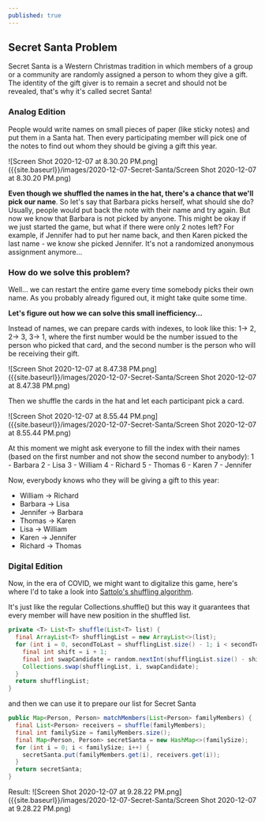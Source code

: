 ```yaml
---
published: true
---
```

## Secret Santa Problem

Secret Santa is a Western Christmas tradition in which members of a group or a community are randomly assigned a person to whom they give a gift. The identity of the gift giver is to remain a secret and should not be revealed, that's why it's called secret Santa!

### Analog Edition

People would write names on small pieces of paper (like sticky notes) and put them in a Santa hat. 
Then every participating member will pick one of the notes to find out whom they should be giving a gift  this year.

![Screen Shot 2020-12-07 at 8.30.20 PM.png]({{site.baseurl}}/images/2020-12-07-Secret-Santa/Screen Shot 2020-12-07 at 8.30.20 PM.png)

**Even though we shuffled the names in the hat, there's a chance that we'll pick our name**.
So let's say that Barbara picks herself, what should she do? Usually, people would put back the note with their name and try again. But now we know that Barbara is not picked by anyone.
This might be okay if we just started the game, but what if there were only 2 notes left? For example, if Jennifer had to put her name back, and then Karen picked the last name - we know she picked Jennifer.
It's not a randomized anonymous assignment anymore…

### How do we solve this problem?
Well… we can restart the entire game every time somebody picks their own name. As you probably already figured out, it might take quite some time.

**Let's figure out how we can solve this small inefficiency…**

Instead of names, we can prepare cards with indexes, to look like this: 1-> 2, 2-> 3, 3-> 1, where the first number would be the number issued to the person who picked that card, and the second number is the person who will be receiving their gift.         

![Screen Shot 2020-12-07 at 8.47.38 PM.png]({{site.baseurl}}/images/2020-12-07-Secret-Santa/Screen Shot 2020-12-07 at 8.47.38 PM.png)

Then we shuffle the cards in the hat and let each participant pick a card.

![Screen Shot 2020-12-07 at 8.55.44 PM.png]({{site.baseurl}}/images/2020-12-07-Secret-Santa/Screen Shot 2020-12-07 at 8.55.44 PM.png)

At this moment we might ask everyone to fill the index with their names (based on the first number and not show the second number to anybody):
1 - Barbara
2 - Lisa
3 - William
4 - Richard
5 - Thomas
6 - Karen
7 - Jennifer

Now, everybody knows who they will be giving a gift to this year:
- William -> Richard
- Barbara -> Lisa
- Jennifer -> Barbara
- Thomas -> Karen
- Lisa -> William
- Karen -> Jennifer
- Richard -> Thomas

### Digital Edition

Now, in the era of COVID, we might want to digitalize this game, here's where I'd to take a look into [Sattolo's shuffling algorithm](https://en.wikipedia.org/wiki/Fisher%E2%80%93Yates_shuffle#Sattolo%27s_algorithm).

It's just like the regular Collections.shuffle() but this way it guarantees that every member will have new position in the shuffled list.

```java
private <T> List<T> shuffle(List<T> list) {
  final ArrayList<T> shufflingList = new ArrayList<>(list);
  for (int i = 0, secondToLast = shufflingList.size() - 1; i < secondToLast; i++) {
    final int shift = i + 1;
    final int swapCandidate = random.nextInt(shufflingList.size() - shift) + shift;
    Collections.swap(shufflingList, i, swapCandidate);
  }
  return shufflingList;
}
```
and then we can use it to prepare our list for Secret Santa
```java
public Map<Person, Person> matchMembers(List<Person> familyMembers) {
  final List<Person> receivers = shuffle(familyMembers);
  final int familySize = familyMembers.size();
  final Map<Person, Person> secretSanta = new HashMap<>(familySize);
  for (int i = 0; i < familySize; i++) {
    secretSanta.put(familyMembers.get(i), receivers.get(i));
  }
  return secretSanta;
}
```

Result:
![Screen Shot 2020-12-07 at 9.28.22 PM.png]({{site.baseurl}}/images/2020-12-07-Secret-Santa/Screen Shot 2020-12-07 at 9.28.22 PM.png)
